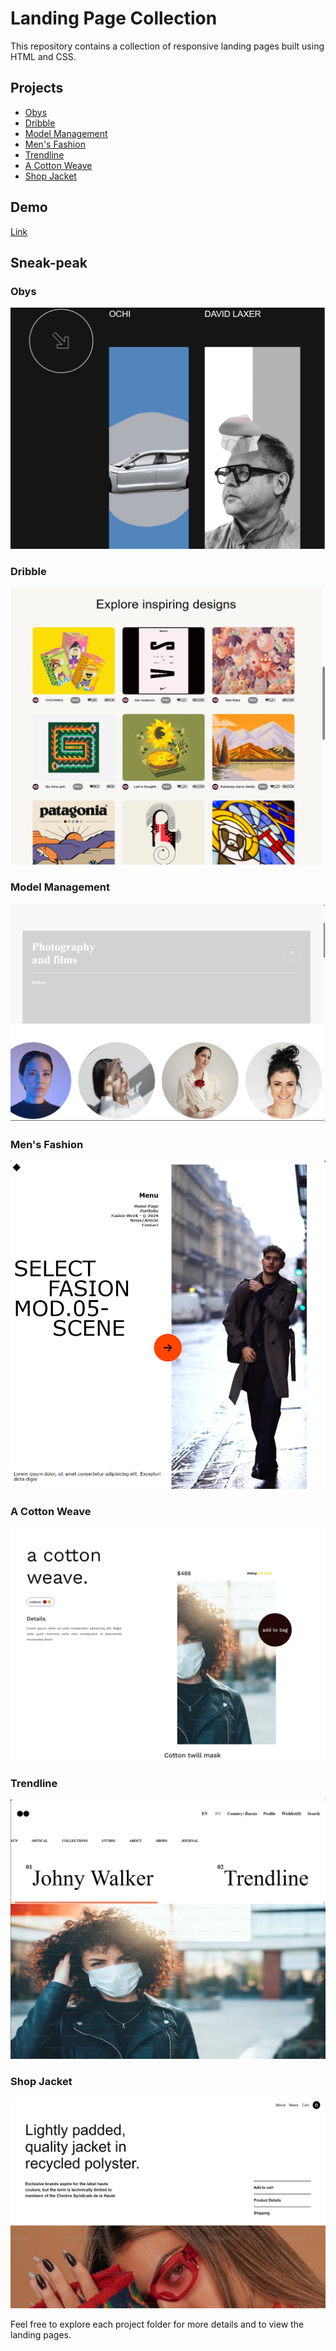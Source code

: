 # Landing Page Collection
This repository contains a collection of responsive landing pages built using HTML and CSS.

## Projects
- [Obys](/Obys)
- [Dribble](/dribble)
- [Model Management](/model-management)
- [Men's Fashion](/Mens-Fashion)
- [Trendline](/trendline)
- [A Cotton Weave](/a-cotton-weave)
- [Shop Jacket](/shop-jacket)

## Demo
[Link](https://landing-pages-coral.vercel.app/)

## Sneak-peak
### Obys
![obys](screenshots/obys.png)
### Dribble
![dribble](screenshots/dribble.png)
### Model Management
![model](screenshots/model.png)
### Men's Fashion
![mensfashion](screenshots/mensfashion.png)
### A Cotton Weave
![a-cotton-weave.png](screenshots/a-cotton-weave.png)
### Trendline
![trendline](screenshots/trendline.png)
### Shop Jacket
![shop-jacket](screenshots/shop-jacket.png)


Feel free to explore each project folder for more details and to view the landing pages.
